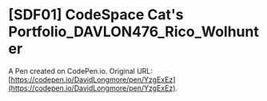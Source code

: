 # [SDF01] CodeSpace Cat's Portfolio_DAVLON476_Rico_Wolhunter

A Pen created on CodePen.io. Original URL: [https://codepen.io/DavidLongmore/pen/YzgExEz](https://codepen.io/DavidLongmore/pen/YzgExEz).

